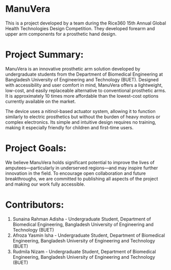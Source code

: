 # ManuVera
This is a project developed by a team during the Rice360 15th Annual Global Health Technologies Design Competition. They developed forearm and upper arm components for a prosthetic hand design.

# Project Summary:
ManuVera is an innovative prosthetic arm solution developed by undergraduate students from the Department of Biomedical Engineering at Bangladesh University of Engineering and Technology (BUET). Designed with accessibility and user comfort in mind, ManuVera offers a lightweight, low-cost, and easily replaceable alternative to conventional prosthetic arms. It is approximately 10 times more affordable than the lowest-cost options currently available on the market.

The device uses a nitinol-based actuator system, allowing it to function similarly to electric prosthetics but without the burden of heavy motors or complex electronics. Its simple and intuitive design requires no training, making it especially friendly for children and first-time users.

# Project Goals:
We believe ManuVera holds significant potential to improve the lives of amputees—particularly in underserved regions—and may inspire further innovation in the field. To encourage open collaboration and future breakthroughs, we are committed to publishing all aspects of the project and making our work fully accessible.

# Contributors:
1. Sunaina Rahman Adisha -
Undergraduate Student, Department of Biomedical Engineering,
Bangladesh University of Engineering and Technology (BUET)
2. Afroza Yasmin Isha -
Undergraduate Student, Department of Biomedical Engineering,
Bangladesh University of Engineering and Technology (BUET)
3. Rudmila Nizam -
Undergraduate Student, Department of Biomedical Engineering,
Bangladesh University of Engineering and Technology (BUET)
